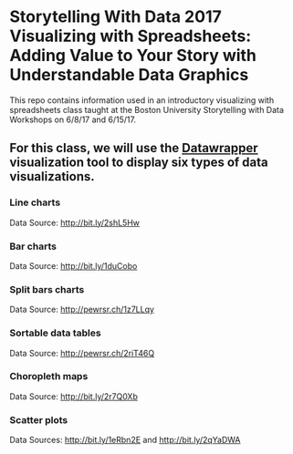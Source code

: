 # Storytelling With Data 2017 Visualizing with Spreadsheets: Adding Value to Your Story with Understandable Data Graphics
This repo contains information used in an introductory visualizing with spreadsheets class taught at the Boston University Storytelling with Data Workshops on 6/8/17 and 6/15/17.

## For this class, we will use the [Datawrapper](https://www.datawrapper.de) visualization tool to display six types of data visualizations.

### Line charts

Data Source: http://bit.ly/2shL5Hw

### Bar charts

Data Source: http://bit.ly/1duCobo

### Split bars charts

Data Source: http://pewrsr.ch/1z7LLqy

### Sortable data tables

Data Source: http://pewrsr.ch/2riT46Q

### Choropleth maps

Data Source: http://bit.ly/2r7Q0Xb

### Scatter plots

Data Sources: http://bit.ly/1eRbn2E and http://bit.ly/2qYaDWA
